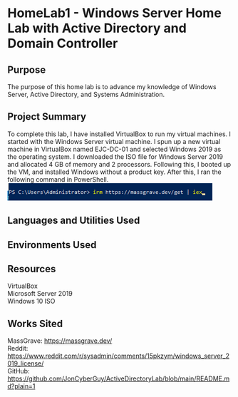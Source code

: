 # HomeLab1 - Windows Server Home Lab with Active Directory and Domain Controller
## Purpose
The purpose of this home lab is to advance my knowledge of Windows Server, Active Directory, and Systems Administration.
## Project Summary
To complete this lab, I have installed VirtualBox to run my virtual machines. I started with the Windows Server virtual machine. I spun up a new virtual machine in VirtualBox named EJC-DC-01 and selected Windows 2019 as the operating system. I downloaded the ISO file for Windows Server 2019 and allocated 4 GB of memory and 2 processors. Following this, I booted up the VM, and installed Windows without a product key. After this, I ran the following command in PowerShell. <br>
<img src="HomeLab1_Pics\powershell_windows_product_key.png" alt="irm https://massgrave.dev/get | iex">
## Languages and Utilities Used
## Environments Used
## Resources
VirtualBox<br>
Microsoft Server 2019<br>
Windows 10 ISO
## Works Sited
  MassGrave: https://massgrave.dev/<br>
  Reddit: https://www.reddit.com/r/sysadmin/comments/15pkzym/windows_server_2019_license/<br>
  GitHub: https://github.com/JonCyberGuy/ActiveDirectoryLab/blob/main/README.md?plain=1
